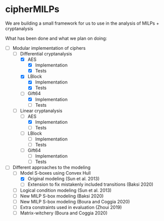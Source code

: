 # cipherMILPs
We are building a small framework for us to use in the analysis of MILPs + cryptanalysis

What has been done and what we plan on doing:
- [ ] Modular implementation of ciphers
  - [ ] Differential cryptanalysis
    - [x] AES
      - [x] Implementation
      - [x] Tests
    - [x] LBlock
      - [x] Implementation
      - [x] Tests
    - [ ] Gift64
      - [x] Implementation
      - [ ] Tests
  - [ ] Linear cryptanalysis
    - [ ] AES
      - [x] Implementation
      - [ ] Tests
    - [ ] LBlock
      - [ ] Implementation
      - [ ] Tests
    - [ ] Gift64
      - [ ] Implementation
      - [ ] Tests

- [ ] Different approaches to the modeling
  - [ ] Model S-boxes using Convex Hull
    - [x] Original modeling (Sun et al. 2013)
    - [ ] Extension to fix mistakenly included transitions (Baksi 2020)
  - [ ] Logical condition modeling (Sun et al. 2013) 
  - [ ] New MILP S-box modeling (Baksi 2020)
  - [ ] New MILP S-box modeling (Boura and Coggia 2020)
  - [ ] Extra constraints used in evaluation (Zhoui 2019)
  - [ ] Matrix-witchery (Boura and Coggia 2020)
